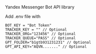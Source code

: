 Yandex Messenger Bot API library

Add .env file with

```
BOT_KEY = "Bot Token"
TRACKER_KEY = "" // Optional
TRACKER_ORG="123456" // Optional
TRACKER_QUEUE="PASS" // Optional
GPT_FOLDER="b1gtb931231231" // Optional
GPT_API_KEY="AQVN......." // Optional
```